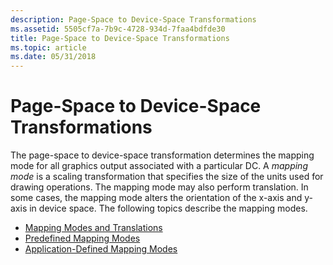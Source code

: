 ```yaml
---
description: Page-Space to Device-Space Transformations
ms.assetid: 5505cf7a-7b9c-4728-934d-7faa4bdfde30
title: Page-Space to Device-Space Transformations
ms.topic: article
ms.date: 05/31/2018
---
```


# Page-Space to Device-Space Transformations

The page-space to device-space transformation determines the mapping mode for all graphics output associated with a particular DC. A *mapping mode* is a scaling transformation that specifies the size of the units used for drawing operations. The mapping mode may also perform translation. In some cases, the mapping mode alters the orientation of the x-axis and y-axis in device space. The following topics describe the mapping modes.

-   [Mapping Modes and Translations](mapping-modes-and-translations.md)
-   [Predefined Mapping Modes](predefined-mapping-modes.md)
-   [Application-Defined Mapping Modes](application-defined-mapping-modes.md)

 

 




